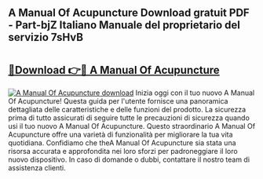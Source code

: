 ## A Manual Of Acupuncture Download gratuit PDF - Part-bjZ Italiano Manuale del proprietario del servizio 7sHvB

# <h2><a href="http://dfb4vl.blite.top/?on=A+Manual+Of+Acupuncture">🔗Download 👉🔴 A Manual Of Acupuncture</a></h2>

[![A Manual Of Acupuncture download](https://i.imgur.com/lujVjoI.png)](http://dfb4vl.blite.top/?on=A+Manual+Of+Acupuncture)
Inizia oggi con il tuo nuovo A Manual Of Acupuncture! Questa guida per l'utente fornisce una panoramica dettagliata delle caratteristiche e delle funzioni del prodotto. La sicurezza prima di tutto assicurati di seguire tutte le precauzioni di sicurezza quando usi il tuo nuovo A Manual Of Acupuncture. Questo straordinario A Manual Of Acupuncture offre una varietà di funzionalità per migliorare la tua vita quotidiana. Confidiamo che theA Manual Of Acupuncture sia stata una risorsa accurata e approfondita nei loro sforzi per padroneggiare il loro nuovo dispositivo. In caso di domande o dubbi, contattare il nostro team di assistenza clienti.
